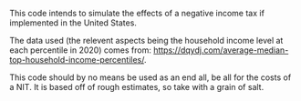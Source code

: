 This code intends to simulate the effects of a negative income tax if implemented in the United States.

The data used (the relevent aspects being the household income level at each percentile in 2020) comes from: https://dqydj.com/average-median-top-household-income-percentiles/.

This code should by no means be used as an end all, be all for the costs of a NIT. It is based off of rough estimates, so take with a grain of salt.

